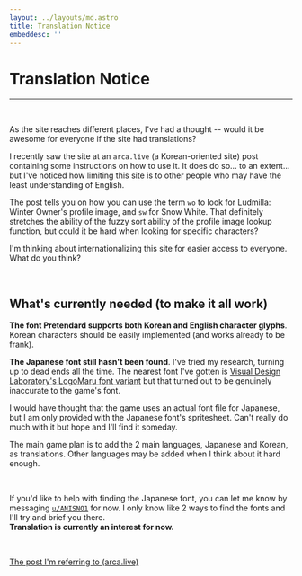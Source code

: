 ```yaml
---
layout: ../layouts/md.astro
title: Translation Notice
embeddesc: ''
---
```


# Translation Notice

---

<br>

As the site reaches different places, I've had a thought -- would it be awesome for everyone if the site had translations?

I recently saw the site at an `arca.live` (a Korean-oriented site) post containing some instructions on how to use it. It does do so... to an extent... but I've noticed how limiting this site is to other people who may have the least understanding of English.

The post tells you on how you can use the term `wo` to look for Ludmilla: Winter Owner's profile image, and `sw` for Snow White. That definitely stretches the ability of the fuzzy sort ability of the profile image lookup function, but could it be hard when looking for specific characters?

I'm thinking about internationalizing this site for easier access to everyone. What do you think?

<br>

## What's currently needed (to make it all work)

**The font Pretendard supports both Korean and English character glyphs**. Korean characters should be easily implemented (and works already to be frank).

**The Japanese font still hasn't been found**. I've tried my research, turning up to dead ends all the time. The nearest font I've gotten is [Visual Design Laboratory's LogoMaru font variant](https://fonts.adobe.com/fonts/vdl-logomaru) but that turned out to be genuinely inaccurate to the game's font.

I would have thought that the game uses an actual font file for Japanese, but I am only provided with the Japanese font's spritesheet. Can't really do much with it but hope and I'll find it someday.

The main game plan is to add the 2 main languages, Japanese and Korean, as translations. Other languages may be added when I think about it hard enough.

<br>

If you'd like to help with finding the Japanese font, you can let me know by messaging [`u/ANISNO1`](https://reddit.com/u/ANISNO1) for now. I only know like 2 ways to find the fonts and I'll try and brief you there.<br>
**Translation is currently an interest for now.**

<br>

[The post I'm referring to (arca.live)](https://arca.live/b/nikketgv/94181711)

<br>


